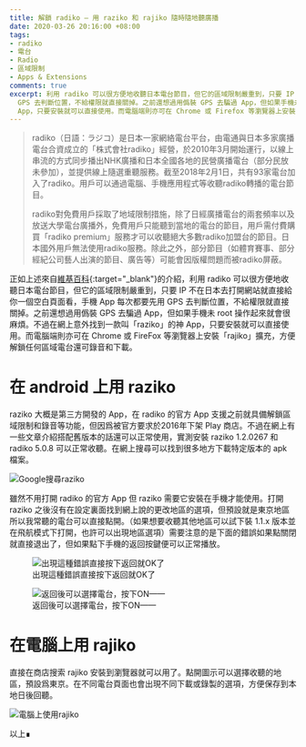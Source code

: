 ```yaml
---
title: 解鎖 radiko — 用 raziko 和 rajiko 隨時隨地聽廣播
date: 2020-03-26 20:16:00 +08:00
tags:
- radiko
- 電台
- Radio
- 區域限制
- Apps & Extensions
comments: true
excerpt: 利用 radiko 可以很方便地收聽日本電台節目，但它的區域限制嚴重到，只要 IP 不在日本去打開網站就直接給你一個空白頁面看，手機 App 每次都要先用
  GPS 去判斷位置，不給權限就直接關掉。之前還想過用僞裝 GPS 去騙過 App，但如果手機未 root 操作起來就會很麻煩。不過在網上意外找到一款叫「raziko」的神
  App，只要安裝就可以直接使用。而電腦端則亦可在 Chrome 或 Firefox 等瀏覽器上安裝「rajiko」擴充，方便解鎖任何區域電台還可錄音和下載。
---
```


> radiko（日語：ラジコ）是日本一家網絡電台平台，由電通與日本多家廣播電台合資成立的「株式會社radiko」經營，於2010年3月開始運行，以線上串流的方式同步播出NHK廣播和日本全國各地的民營廣播電台（部分民放未參加），並提供線上隨選重聽服務。截至2018年2月1日，共有93家電台加入了radiko。用戶可以通過電腦、手機應用程式等收聽radiko轉播的電台節目。
>
> radiko對免費用戶採取了地域限制措施，除了日經廣播電台的兩套頻率以及放送大學電台廣播外，免費用戶只能聽到當地的電台的節目，用戶需付費購買「radiko premium」服務才可以收聽絕大多數radiko加盟台的節目。日本國外用戶無法使用radiko服務。除此之外，部分節目（如體育賽事、部分經紀公司藝人出演的節目、廣告等）可能會因版權問題而被radiko屏蔽。

正如上述來自[維基百科](https://zh.wikipedia.org/zh-hk/Radiko){:target="_blank"}的介紹，利用 radiko 可以很方便地收聽日本電台節目，但它的區域限制嚴重到，只要 IP 不在日本去打開網站就直接給你一個空白頁面看，手機 App 每次都要先用 GPS 去判斷位置，不給權限就直接關掉。之前還想過用僞裝 GPS 去騙過 App，但如果手機未 root 操作起來就會很麻煩。不過在網上意外找到一款叫「raziko」的神 App，只要安裝就可以直接使用。而電腦端則亦可在 Chrome 或 FireFox 等瀏覽器上安裝「rajiko」擴充，方便解鎖任何區域電台還可錄音和下載。

# 在 android 上用 raziko

raziko 大概是第三方開發的 App，在 radiko 的官方 App 支援之前就具備解鎖區域限制和錄音等功能，但因爲被官方要求於2016年下架 Play 商店。不過在網上有一些文章介紹搭配舊版本的話還可以正常使用，實測安裝 raziko 1.2.0267 和 radiko 5.0.8 可以正常收聽。在網上搜尋可以找到很多地方下載特定版本的 apk 檔案。

![Google搜尋raziko](https://wdlxdg.bn.files.1drv.com/y4mI5rqkm-x0y2_KXVuhHtGGBI3SuArRClouKgQMTHlXQL7wyfGw0w1gvw26v1FtbhoWMVialSc7Eok06YRd5xOs0PHp9oPUIG6iUagHVxqFDJucu6yshd3PmCNKjtJ_LlmOEE5nMwyY7M1Oa7g2sFDzNqUIeT74k0ezs1UBS8BPdcfgGB1d-rGAUBTpDuhv0ES3Xm9AIizzcYarulriROIFQ?width=617&height=945&cropmode=none)


雖然不用打開 radiko 的官方 App 但 raziko 需要它安裝在手機才能使用。打開 raziko 之後沒有在設定裏面找到網上說的更改地區的選項，但預設就是東京地區所以我常聽的電台可以直接點開。（如果想要收聽其他地區可以試下裝 1.1.x 版本並在飛航模式下打開，也許可以出現地區選項）需要注意的是下面的錯誤如果點關閉就直接退出了，但如果點下手機的返回按鍵便可以正常播放。

<figure>
	<img src="https://s9lxdg.bn.files.1drv.com/y4m_kVTmAgXLyK3G_hukXNCfcD8yV_c9pdhyCA6LXd-pfc56YT3Qv9DuxCU-IRrqwB5BMzPyaXPXiQu4MNT9svdFE4hQjcjq_JDuYuNXpfwB-KWNbFrEBbKnlByuntS8eBbZxEGmyzu4HZ8mMZqQxCctDcylVyeW3E-zIAqu0Pw-J0mSZEgBL31HUs0Q_vgQZSS55ydWiXQOFtNngrri94bKg?width=577&height=883&cropmode=none"  alt="出現這種錯誤直接按下返回就OK了">
	<figcaption>出現這種錯誤直接按下返回就OK了</figcaption>
</figure>

<figure>
	<img src="https://utkm6w.bn.files.1drv.com/y4mMlm4sh43cDuC17y8sS1_fuhEHYfHtr7N3cKJhfaiBR_rWJRPcVLYFEDxQntUQ04wVhzcQfHa_Xmn-kf6pIwJOoEgJkysQPOS8tw105C15N9LjRAVkKFGTbiLw3ZyPP7TPRmOtx3A-BJ2a3arnHq3lTabLeAI5CEs2ljriEhkTYQplqKU7-lXKd1uC8Ned86he6BhehFe4Y7PLXTMtvoOsw?width=577&height=883&cropmode=none"  alt="返回後可以選擇電台，按下ON——">
	<figcaption>返回後可以選擇電台，按下ON——</figcaption>
</figure>


# 在電腦上用 rajiko

直接在商店搜索 rajiko 安裝到瀏覽器就可以用了。點開圖示可以選擇收聽的地區，預設爲東京。在不同電台頁面也會出現不同下載或錄製的選項，方便保存到本地日後回聽。

![電腦上使用rajiko](https://wtlxdg.bn.files.1drv.com/y4mVEjggrxWzsjxcdaIsbx975faofX6o_QG4yD9OPPQ2nKPh_R_JkT1T6uFaxgIkVZArUmO-jOUw8iaeiaDKMK0oKyM3IFTE2NcE65XUkBr2HxeQbybTgXSYBUfkmWM45mnnypdLkv0JKDPlg-waTPYaxUAMaKWBrQlU8MClcYflxrMOUuxjSOa62UsB0r87mGyNjtVwwzsih1DjriwbYzOyQ?width=1920&height=983&cropmode=none)

以上∎ 
